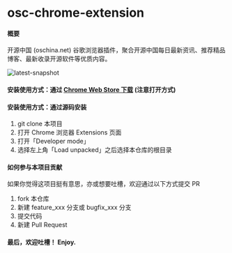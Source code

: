 # osc-chrome-extension

#### 概要
开源中国 (oschina.net) 谷歌浏览器插件，聚合开源中国每日最新资讯、推荐精品博客、最新收录开源软件等优质内容。

![latest-snapshot](snapshots/snapshot_v1.3.png)

#### 安装使用方式：通过 [Chrome Web Store 下载](https://chrome.google.com/webstore/detail/%E5%BC%80%E6%BA%90%E4%B8%AD%E5%9B%BD/ppagmdehdibgipjkjbijngfphoboggdf/related) (注意打开方式)

#### 安装使用方式：通过源码安装
1. git clone 本项目
2. 打开 Chrome 浏览器 Extensions 页面
3. 打开「Developer mode」
4. 选择左上角「Load unpacked」之后选择本仓库的根目录

#### 如何参与本项目贡献
如果你觉得这项目挺有意思，亦或想要吐槽，欢迎通过以下方式提交 PR

1.  fork 本仓库
2.  新建 feature_xxx 分支或 bugfix_xxx 分支
3.  提交代码
4.  新建 Pull Request

#### 最后，欢迎吐槽！ Enjoy. 
